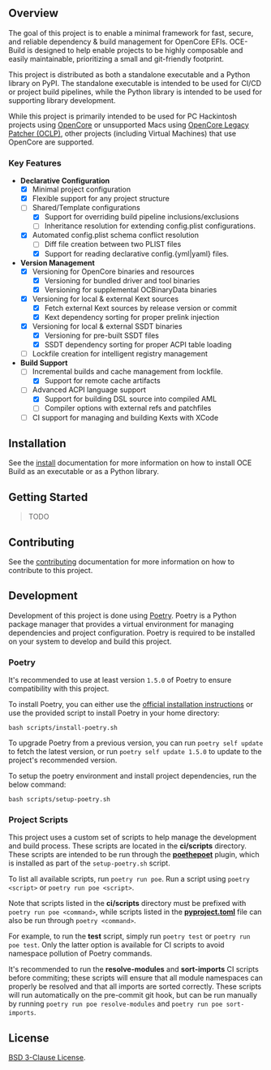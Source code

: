 ## Overview

The goal of this project is to enable a minimal framework for fast, secure, and reliable dependency & build management for OpenCore EFIs. OCE-Build is designed to help enable projects to be highly composable and easily maintainable, prioritizing a small and git-friendly footprint.

This project is distributed as both a standalone executable and a Python library on PyPI. The standalone executable is intended to be used for CI/CD or project build pipelines, while the Python library is intended to be used for supporting library development.

While this project is primarily intended to be used for PC Hackintosh projects using [OpenCore](https://github.com/acidanthera/OpenCorePkg) or unsupported Macs using [OpenCore Legacy Patcher (OCLP)](https://github.com/dortania/OpenCore-Legacy-Patcher), other projects (including Virtual Machines) that use OpenCore are supported.

### Key Features
- **Declarative Configuration**
  - [x] Minimal project configuration
  - [x] Flexible support for any project structure
  - [ ] Shared/Template configurations
    - [x] Support for overriding build pipeline inclusions/exclusions
    - [ ] Inheritance resolution for extending config.plist configurations.
  - [x] Automated config.plist schema conflict resolution
    - [ ] Diff file creation between two PLIST files
    - [x] Support for reading declarative config.{yml|yaml} files.
- **Version Management**
  - [x] Versioning for OpenCore binaries and resources
    - [x] Versioning for bundled driver and tool binaries
    - [x] Versioning for supplemental OCBinaryData binaries
  - [x] Versioning for local & external Kext sources
    - [x] Fetch external Kext sources by release version or commit
    - [x] Kext dependency sorting for proper prelink injection
  - [x] Versioning for local & external SSDT binaries
    - [x] Versioning for pre-built SSDT files
    - [x] SSDT dependency sorting for proper ACPI table loading
  - [ ] Lockfile creation for intelligent registry management
- **Build Support**
  - [ ] Incremental builds and cache management from lockfile.
    - [x] Support for remote cache artifacts
  - [ ] Advanced ACPI language support
    - [x] Support for building DSL source into compiled AML
    - [ ] Compiler options with external refs and patchfiles
  - [ ] CI support for managing and building Kexts with XCode

## Installation

See the [install](/docs/install.md) documentation for more information on how to
install OCE Build as an executable or as a Python library.

## Getting Started

>TODO

## Contributing

See the [contributing](/docs/contributing.md) documentation for more information on how to contribute to this project.

## Development

Development of this project is done using [Poetry](https://python-poetry.org/). Poetry is a Python package manager that provides a virtual environment for managing dependencies and project configuration. Poetry is required to be installed on your system to develop and build this project.

### Poetry

It's recommended to use at least version `1.5.0` of Poetry to ensure compatibility with this project.

To install Poetry, you can either use the [official installation instructions](https://python-poetry.org/docs/#installation) or use the provided script to install Poetry in your home directory:
```shell
bash scripts/install-poetry.sh
```

To upgrade Poetry from a previous version, you can run `poetry self update` to fetch the latest version, or run `poetry self update 1.5.0` to update to the project's recommended version.

To setup the poetry environment and install project dependencies, run the below command:
```shell
bash scripts/setup-poetry.sh
```

### Project Scripts

This project uses a custom set of scripts to help manage the development and build process. These scripts are located in the **ci/scripts** directory. These scripts are intended to be run through the [**poethepoet**](https://github.com/nat-n/poethepoet) plugin, which is installed as part of the `setup-poetry.sh` script.

To list all available scripts, run `poetry run poe`. Run a script using `poetry <script>` or `poetry run poe <script>`.

Note that scripts listed in the **ci/scripts** directory must be prefixed with `poetry run poe <command>`, while scripts listed in the [**pyproject.toml**](/pyproject.toml) file can also be run through `poetry <command>`.

For example, to run the **test** script, simply run `poetry test` or `poetry run poe test`. Only the latter option is available for CI scripts to avoid namespace pollution of Poetry commands.

It's recommended to run the **resolve-modules** and **sort-imports** CI scripts before commiting; these scripts will ensure that all module namespaces can properly be resolved and that all imports are sorted correctly. These scripts will run automatically on the pre-commit git hook, but can be run manually by running `poetry run poe resolve-modules` and `poetry run poe sort-imports`.

## License
[BSD 3-Clause License](https://github.com/Qonfused/OCE-Build/blob/main/LICENSE).
